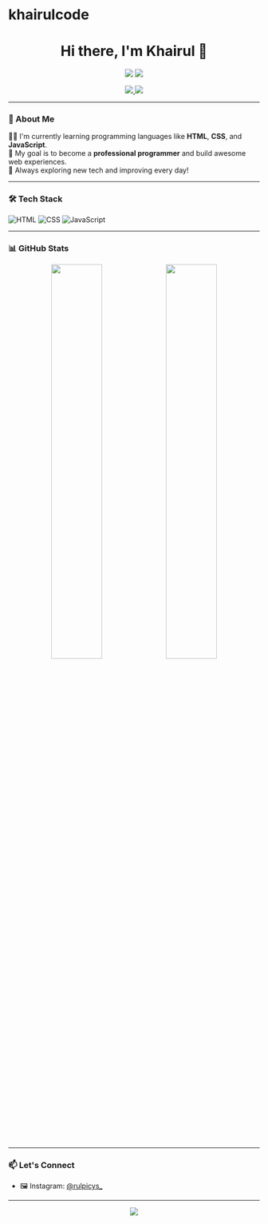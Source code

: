 
# khairulcode  
<h1 align="center">Hi there, I'm Khairul 👋</h1>

<p align="center">
  <img src="https://camo.githubusercontent.com/803226302ac9ed44d0caeadcaee81c6797400dc7b6da544bb78c80c59ebdfca3/68747470733a2f2f6d656469612e67697068792e636f6d2f6d656469612f7167515567674143335066763638377150432f67697068792e676966" data-canonical-src="https://media.giphy.com/media/qgQUggAC3Pfv687qPC/giphy.gif" style="max-width: 100%; display: inline-block;" data-target="animated-image.originalImage">

   <img src="https://readme-typing-svg.herokuapp.com?color=36BCF7&size=24&center=true&vCenter=true&lines=Learning+Web+Development;Aspiring+Programmer;HTML,+CSS+%26+JavaScript+Enthusiast"/>
</p>

<p align="center">
  <a href="https://github.com/khairulcode">
    <img src="https://img.shields.io/github/followers/khairulcode?label=Follow&style=social">
  </a>
  <a href="https://www.instagram.com/rulpicys_?igsh=dDVjZHpwYzA0ajZk">
    <img src="https://img.shields.io/badge/Instagram-@rulpicys_-E4405F?style=flat-square&logo=instagram&logoColor=white" />
  </a>
</p>

---

### 🌙 About Me

🧑‍💻 I'm currently learning programming languages like **HTML**, **CSS**, and **JavaScript**.  
🎯 My goal is to become a **professional programmer** and build awesome web experiences.  
🚀 Always exploring new tech and improving every day!

---

### 🛠️ Tech Stack

![HTML](https://img.shields.io/badge/-HTML5-000?&logo=html5&logoColor=E34F26)
![CSS](https://img.shields.io/badge/-CSS3-000?&logo=css3&logoColor=1572B6)
![JavaScript](https://img.shields.io/badge/-JavaScript-000?&logo=javascript&logoColor=F7DF1E)

---

### 📊 GitHub Stats

<p align="center">
  <img src="https://github-readme-stats.vercel.app/api?username=khairulcode&show_icons=true&theme=tokyonight" width="45%" />
  <img src="https://github-readme-stats.vercel.app/api/top-langs/?username=khairulcode&layout=compact&theme=tokyonight" width="45%" />
</p>

---

### 📫 Let's Connect

- 🖼️ Instagram: [@rulpicys_](https://www.instagram.com/rulpicys_?igsh=dDVjZHpwYzA0ajZk)

---

<p align="center">
  <img src="https://capsule-render.vercel.app/api?type=waving&color=0:1f1f1f,100:0f0f0f&height=100&section=footer"/>
</p>


<!--
**khairulmadanycode/khairulmadanycode** is a ✨ _special_ ✨ repository because its `README.md` (this file) appears on your GitHub profile.

Here are some ideas to get you started:

- 🔭 I’m currently working on ...
- 🌱 I’m currently learning ...
- 👯 I’m looking to collaborate on ...
- 🤔 I’m looking for help with ...
- 💬 Ask me about ...
- 📫 How to reach me: ...
- 😄 Pronouns: ...
- ⚡ Fun fact: ...
-->
